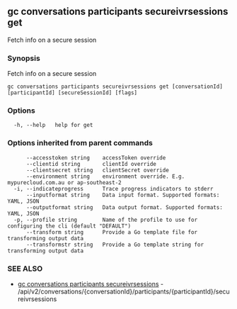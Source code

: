 ## gc conversations participants secureivrsessions get

Fetch info on a secure session

### Synopsis

Fetch info on a secure session

```
gc conversations participants secureivrsessions get [conversationId] [participantId] [secureSessionId] [flags]
```

### Options

```
  -h, --help   help for get
```

### Options inherited from parent commands

```
      --accesstoken string    accessToken override
      --clientid string       clientId override
      --clientsecret string   clientSecret override
      --environment string    environment override. E.g. mypurecloud.com.au or ap-southeast-2
  -i, --indicateprogress      Trace progress indicators to stderr
      --inputformat string    Data input format. Supported formats: YAML, JSON
      --outputformat string   Data output format. Supported formats: YAML, JSON
  -p, --profile string        Name of the profile to use for configuring the cli (default "DEFAULT")
      --transform string      Provide a Go template file for transforming output data
      --transformstr string   Provide a Go template string for transforming output data
```

### SEE ALSO

* [gc conversations participants secureivrsessions](gc_conversations_participants_secureivrsessions.html)	 - /api/v2/conversations/{conversationId}/participants/{participantId}/secureivrsessions


